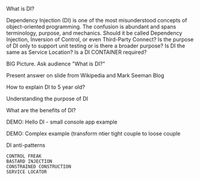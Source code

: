 What is DI?

Dependency Injection (DI) is one of the most misunderstood concepts of object-oriented programming. The confusion is abundant and spans terminology, 
purpose, and mechanics. Should it be called Dependency Injection, Inversion of Control, or even Third-Party Connect? Is the purpose of DI only to support unit testing or is there a broader purpose? Is DI the same as Service Location? Is a DI CONTAINER required? 

BIG Picture.
Ask audience "What is DI?"

Present answer on slide from Wikipedia and Mark Seeman Blog

How to explain DI to 5 year old?

Understanding the purpose of DI 

What are the benefits of DI?

DEMO: Hello DI - small console app example

DEMO: Complex example (transform ntier tight couple to loose couple


DI anti-patterns

    CONTROL FREAK
    BASTARD INJECTION
    CONSTRAINED CONSTRUCTION
    SERVICE LOCATOR

